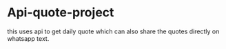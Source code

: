 # Api-quote-project
this uses api to get daily quote which can also share the quotes directly on whatsapp text.
